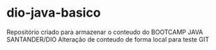 # dio-java-basico
Repositório criado para armazenar o conteudo do BOOTCAMP JAVA SANTANDER/DIO
Alteração de conteudo de forma local para teste GIT